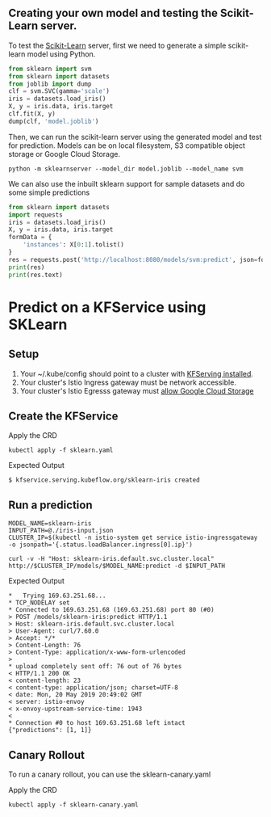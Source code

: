 ## Creating your own model and testing the Scikit-Learn server.

To test the [Scikit-Learn](https://scikit-learn.org/stable/) server, first we need to generate a simple scikit-learn model using Python. 

```python
from sklearn import svm
from sklearn import datasets
from joblib import dump
clf = svm.SVC(gamma='scale')
iris = datasets.load_iris()
X, y = iris.data, iris.target
clf.fit(X, y)
dump(clf, 'model.joblib')
```

Then, we can run the scikit-learn server using the generated model and test for prediction. Models can be on local filesystem, S3 compatible object storage or Google Cloud Storage.

```shell
python -m sklearnserver --model_dir model.joblib --model_name svm
```

We can also use the inbuilt sklearn support for sample datasets and do some simple predictions

```python
from sklearn import datasets
import requests
iris = datasets.load_iris()
X, y = iris.data, iris.target
formData = {
    'instances': X[0:1].tolist()
}
res = requests.post('http://localhost:8080/models/svm:predict', json=formData)
print(res)
print(res.text)
```

# Predict on a KFService using SKLearn

## Setup
1. Your ~/.kube/config should point to a cluster with [KFServing installed](https://github.com/kubeflow/kfserving/blob/master/docs/DEVELOPER_GUIDE.md#deploy-kfserving).
2. Your cluster's Istio Ingress gateway must be network accessible.
3. Your cluster's Istio Egresss gateway must [allow Google Cloud Storage](https://knative.dev/docs/serving/outbound-network-access/)

## Create the KFService

Apply the CRD
```
kubectl apply -f sklearn.yaml
```

Expected Output
```
$ kfservice.serving.kubeflow.org/sklearn-iris created
```
## Run a prediction

```
MODEL_NAME=sklearn-iris
INPUT_PATH=@./iris-input.json
CLUSTER_IP=$(kubectl -n istio-system get service istio-ingressgateway -o jsonpath='{.status.loadBalancer.ingress[0].ip}')

curl -v -H "Host: sklearn-iris.default.svc.cluster.local" http://$CLUSTER_IP/models/$MODEL_NAME:predict -d $INPUT_PATH
```

Expected Output

```
*   Trying 169.63.251.68...
* TCP_NODELAY set
* Connected to 169.63.251.68 (169.63.251.68) port 80 (#0)
> POST /models/sklearn-iris:predict HTTP/1.1
> Host: sklearn-iris.default.svc.cluster.local
> User-Agent: curl/7.60.0
> Accept: */*
> Content-Length: 76
> Content-Type: application/x-www-form-urlencoded
>
* upload completely sent off: 76 out of 76 bytes
< HTTP/1.1 200 OK
< content-length: 23
< content-type: application/json; charset=UTF-8
< date: Mon, 20 May 2019 20:49:02 GMT
< server: istio-envoy
< x-envoy-upstream-service-time: 1943
<
* Connection #0 to host 169.63.251.68 left intact
{"predictions": [1, 1]}
```

## Canary Rollout

To run a canary rollout, you can use the sklearn-canary.yaml 

Apply the CRD
```
kubectl apply -f sklearn-canary.yaml 
```